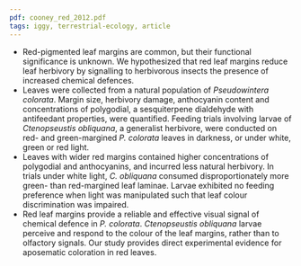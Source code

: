 ```yaml
---
pdf: cooney_red_2012.pdf
tags: iggy, terrestrial-ecology, article
---
```

* Red-pigmented leaf margins are common, but their functional significance is unknown. We
hypothesized that red leaf margins reduce leaf herbivory by signalling to herbivorous insects
the presence of increased chemical defences.
* Leaves were collected from a natural population of *Pseudowintera colorata*. Margin size,
herbivory damage, anthocyanin content and concentrations of polygodial, a sesquiterpene
dialdehyde with antifeedant properties, were quantified. Feeding trials involving larvae of
*Ctenopseustis obliquana*, a generalist herbivore, were conducted on red- and green-margined
*P. colorata* leaves in darkness, or under white, green or red light.
* Leaves with wider red margins contained higher concentrations of polygodial and anthocyanins,
and incurred less natural herbivory. In trials under white light, *C. obliquana* consumed
disproportionately more green- than red-margined leaf laminae. Larvae exhibited no feeding
preference when light was manipulated such that leaf colour discrimination was impaired.
* Red leaf margins provide a reliable and effective visual signal of chemical defence in
*P. colorata*. *Ctenopseustis obliquana* larvae perceive and respond to the colour of the leaf
margins, rather than to olfactory signals. Our study provides direct experimental evidence for
aposematic coloration in red leaves.

<!--title: title: Red leaf margins indicate increased polygodial content and function as visual signals to reduce herbivory in <i>Pseudowintera colorata</i> --> 
